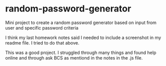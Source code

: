 # random-password-generator
Mini project to create a random password generator based on input from user and specific password criteria

I think my last homework notes said I needed to include a screenshot in my readme file.  I tried to do that above.  

This was a good project.  I struggled through many things and found help online and through ask BCS as mentiond in the notes in the .js file.  